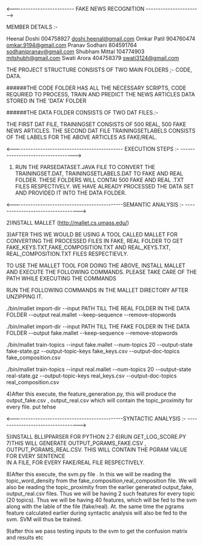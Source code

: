 <------------------------- FAKE NEWS RECOGNITION ----------------------->

MEMBER DETAILS :-

Heenal Doshi      004758927     doshi.heenal@gmail.com
Omkar Patil     904760474     omkar.9194@gmail.com
Pranav Sodhani      804591764     sodhanipranav@gmail.com
Shubham Mittal      104774903     mitshubh@gmail.com
Swati Arora     404758379     swati3124@gmail.com


THE PROJECT STRUCTURE CONSISTS OF TWO MAIN FOLDERS ;- CODE, DATA.

######THE CODE FOLDER HAS ALL THE NECESSARY SCRIPTS, CODE REQURIED TO PROCESS, TRAIN AND PREDICT THE NEWS ARTICLES DATA STORED IN THE 'DATA' FOLDER
 
######THE DATA FOLDER CONSISTS OF TWO DAT FILES.:-

THE FIRST DAT FILE, TRAININGSET CONSISTS OF 500 REAL, 500 FAKE NEWS ARTICLES.
THE SECOND DAT FILE TRAININGSETLABELS CONSISTS OF THE LABELS FOR THE ABOVE ARTICLES AS FAKE/REAL.


<--------------------------------------------- EXECUTION STEPS :- ---------------------------------->
1) RUN THE PARSEDATASET.JAVA FILE TO CONVERT THE TRAININGSET.DAT, TRAININGSETLABELS.DAT TO FAKE AND REAL FOLDER. 
THESE FOLDERS WILL CONTAI 500 FAKE AND REAL .TXT FILES RESPECTIVELY. WE HAVE ALREADY PROCESSED THE DATA SET  AND PROVIDED IT INTO THE DATA FOLDER.

<---------------------------------------------SEMANTIC ANALYSIS :- ---------------------------------->


2)INSTALL MALLET (http://mallet.cs.umass.edu/)

3)AFTER THIS WE WOULD BE USING A TOOL CALLED MALLET FOR CONVERTING THE PROCESSED FILES IN FAKE, REAL FOLDER TO GET 
FAKE_KEYS.TXT,FAKE_COMPOSITION.TXT AND REAL_KEYS.TXT, REAL_COMPOSITION.TXT FILES RESPECTIEVLY.

TO USE THE MALLET TOOL FOR DOING THE ABOVE, INSTALL MALLET AND EXECUTE THE FOLLOWING COMMANDS. PLEASE TAKE CARE OF
THE PATH WHILE EXECUTING THE COMMANDS

RUN THE FOLLOWING COMMANDS IN THE MALLET DIRECTORY AFTER UNZIPPING IT.

./bin/mallet import-dir --input PATH TILL THE REAL FOLDER IN THE DATA FOLDER --output real.mallet --keep-sequence --remove-stopwords

./bin/mallet import-dir --input PATH TILL THE FAKE FOLDER IN THE DATA FOLDER --output fake.mallet --keep-sequence --remove-stopwords

./bin/mallet train-topics --input fake.mallet --num-topics 20 --output-state fake-state.gz --output-topic-keys fake_keys.csv --output-doc-topics fake_composition.csv

./bin/mallet train-topics --input real.mallet --num-topics 20 --output-state real-state.gz --output-topic-keys real_keys.csv --output-doc-topics real_composition.csv


4)After this execute, the feature_generation.py, this will produce the output_fake.csv , output_real.csv which will contain the topic_proximity for every file. put tehse

<---------------------------------------------SYNTACTIC ANALYSIS :- ---------------------------------->


5)INSTALL BLLIPPARSER FOR PYTHON 2.7
6)RUN GET_LOG_SCORE.PY 
7)THIS WILL GENERATE OUTPUT_PGRAMS_FAKE.CSV , OUTPUT_PGRAMS_REAL.CSV. THIS WILL CONTAIN THE PGRAM VALUE FOR EVERY SENTENCE  
IN A FILE, FOR EVERY FAKE/REAL FILE RESPECTIVELY.


8)After this execute, the svm.py file . In this we will be reading the topic_word_density from the fake_composition,real_composition file. We will also
be reading the topic_proximity from the earlier generated output_fake, output_real.csv files. Thus we will be having 2 such features for every topic (20 topics).
Thus we will be having 40 features, which will be fed to the svm along with the lable of the file (fake/real). At. the same time the pgrams feature calculated
earlier during syntactic analysis will also be fed to the svm. SVM will thus be trained.

9)after this we pass testing inputs to the svm to get the confusion matrix and results etc




